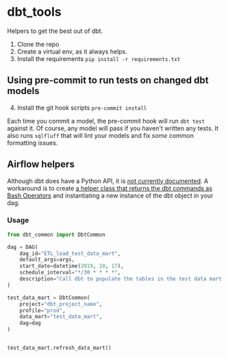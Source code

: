 # dbt_tools
Helpers to get the best out of dbt.

1. Clone the repo
2. Create a virtual env, as it always helps.
3. Install the requirements
```pip install -r requirements.txt```

## Using pre-commit to run tests on changed dbt models

4. Install the git hook scripts
```pre-commit install```

Each time you commit a model, the pre-commit hook will run `dbt test` against it. Of course, any model will pass if you haven't written any tests. It also runs `sqlfluff` that will lint your models and fix _some_ common formatting issues.

## Airflow helpers
Although dbt does have a Python API, it is [not currently documented](https://docs.getdbt.com/docs/running-a-dbt-project/dbt-api).
A workaround is to create [a helper class that returns the dbt commands as Bash Operators](https://github.com/ezixi/dbt_tools/blob/master/airflow/dags/dbt_common.py) and instantiating a new instance of the dbt object in your dag.

### Usage
```python
from dbt_common import DbtCommon

dag = DAG(
    dag_id="ETL_load_test_data_mart",
    default_args=args,
    start_date=datetime(2019, 10, 17),
    schedule_interval="*/30 * * * *",
    description="Call dbt to populate the tables in the test data mart.",
)

test_data_mart = DbtCommon(
    project="dbt_project_name",
    profile="prod",
    data_mart="test_data_mart",
    dag=dag
)


test_data_mart.refresh_data_mart()
```
